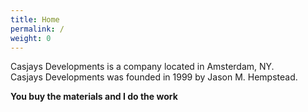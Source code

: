 ```yaml
---
title: Home
permalink: /
weight: 0
---
```


Casjays Developments is a company located in Amsterdam, NY.  
Casjays Developments was founded in 1999 by Jason M. Hempstead.  
  
  
**You buy the materials and I do the work**  
  
  